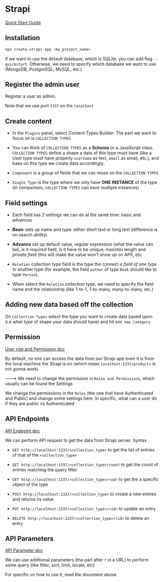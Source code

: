 # Strapi

[Quick Start Guide](https://strapi.io/documentation/developer-docs/latest/getting-started/quick-start.html)

## Installation

```bash
npx create-strapi-app <my_project_name>
```

If we want to use the default database, which is SQLite, you can add flag `--quickstart`. Otherwise, we need to specify which database we want to use (MongoDB, PostgreSQL, MySQL, etc.)

## Register the admin user

Register a user as admin.

Note that we use port `1337` on the `localhost`

## Create content

- In the `Plugins` panel, select Content-Types Builder. The part we want to focus on is `COLLECTION TYPES`

- You can think of `COLLECTION TYPES` as a **Schema** or a JavaScript class. `COLLECTION TYPES` define a shape a data of this type must have (like a User type must have property `username` as text, `email` as email, etc.), and base on this type we create data accordingly.

- `Component` is a group of fields that we can reuse on the `COLLECTION TYPES`
- `Single Type` is the type where we only have **ONE INSTANCE** of the type (in comparison, `COLLECTION TYPES` can have multiple instances)

## Field settings

- Each field has 2 settings we can do at the same time: basic and advances
- **Basic** sets up name and type: either short text or long text (difference is on search ability)
- **Advance** set up default value, regular expression (what the value can be), is it required field, is it have to be unique, max/min length and _private field_ (this will make the value won't show up on API), etc.

- `Relation` collection type field is the type the connect _a field of one type_ to another type (for example, the field `author` of type `Book` should like to type `Person`).
- When select the `Relation` collection type, we need to specify the field name and the relationship (like 1-to-1, 1-to-many, many-to-many, etc.)

## Adding new data based off the collection

On `Collection Types` select the type you want to create data based upon (i.e what type of shape your data should have) and hit `Add new Category`

## Permission

[User role and Permission doc](https://strapi.io/documentation/developer-docs/latest/development/plugins/users-permissions.html)

By default, no one can access the data from our Strapi app even it is from the local machine the Strapi is on (which mean `localhost:1337/products` is not gonna work)

---> We need to change the permission in `Roles and Permissions`, which usually can be found the Settings

We change the permissions in the `Roles` (the one that have Authenticated and Public) and change some settings here. In specific, what can a user do if they are public vs Authenticated

## API Endpoints

[API Endpoint doc](https://strapi.io/documentation/developer-docs/latest/developer-resources/content-api/content-api.html#endpoints)

We can perform API request to get the data from Strapi server. Syntax

- `GET http://localhost:1337/<collection_type>` to get the list of entries of that of the `<collection_type>`
- `GET http://localhost:1337/<collection_type>/count` to get the count of entries matching the query filter
- `GET http://localhost:1337/<collection_type>/<id>` to get the a specific object of the type

- `POST http://localhost:1337/<collection_type>` to create a new entries and returns its value

- `PUT http://localhost:1337/<collection_type>/<id>` to update an entry

- `DELETE http://localhost:1337/<collection_type>/<id>` to delete an entry

## API Parameters

[API Parameter doc](https://strapi.io/documentation/developer-docs/latest/developer-resources/content-api/content-api.html#api-parameters)

We can use additional parameters (the part after `?` in a URL) to perform some query (like filter, sort, limit, locale, etc)

For specific on how to use it, read the document above
